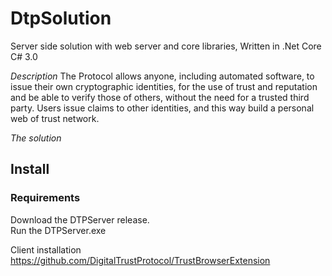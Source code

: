 # DtpSolution
Server side solution with web server and core libraries, Written in .Net Core C# 3.0

*Description*
The Protocol allows anyone, including automated software, to issue their own cryptographic identities, for the use of trust and reputation and be able to verify those of others, without the need for a trusted third party. Users issue claims to other identities, and this way build a personal web of trust network.

*The solution*



## Install  

### Requirements  
Download the DTPServer release.  
Run the DTPServer.exe  


Client installation
https://github.com/DigitalTrustProtocol/TrustBrowserExtension
